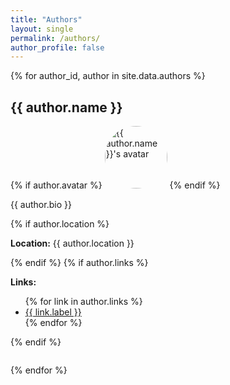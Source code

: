 ```yaml
---
title: "Authors"
layout: single
permalink: /authors/
author_profile: false
---
```


{% for author_id, author in site.data.authors %}
<div style="margin-bottom: 2em;">
  <h2>{{ author.name }}</h2>
  {% if author.avatar %}
  <img src="{{ author.avatar }}" alt="{{ author.name }}'s avatar" style="width: 100px; height: 100px; border-radius: 50%;">
  {% endif %}
  <p>{{ author.bio }}</p>
  {% if author.location %}
  <p><strong>Location:</strong> {{ author.location }}</p>
  {% endif %}
  {% if author.links %}
  <p><strong>Links:</strong></p>
  <ul>
    {% for link in author.links %}
    <li><a href="{{ link.url }}" target="_blank">{{ link.label }}</a></li>
    {% endfor %}
  </ul>
  {% endif %}
</div>
{% endfor %}
